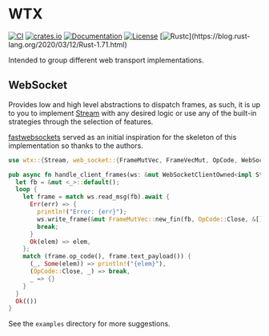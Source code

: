 # WTX 

[![CI](https://github.com/c410-f3r/regular-crates/workflows/CI/badge.svg)](https://github.com/c410-f3r/wtx/actions?query=workflow%3ACI)
[![crates.io](https://img.shields.io/crates/v/wtx.svg)](https://crates.io/crates/wtx)
[![Documentation](https://docs.rs/wtx/badge.svg)](https://docs.rs/wtx)
[![License](https://img.shields.io/badge/license-APACHE2-blue.svg)](./LICENSE)
[![Rustc](https://img.shields.io/badge/rustc-1.71-lightgray")](https://blog.rust-lang.org/2020/03/12/Rust-1.71.html)

Intended to group different web transport implementations.

## WebSocket

Provides low and high level abstractions to dispatch frames, as such, it is up to you to implement [Stream](https://docs.rs/wtx/latest/wtx/trait.Stream.html) with any desired logic or use any of the built-in strategies through the selection of features.

[fastwebsockets](https://github.com/denoland/fastwebsockets) served as an initial inspiration for the skeleton of this implementation so thanks to the authors.

```rust
use wtx::{Stream, web_socket::{FrameMutVec, FrameVecMut, OpCode, WebSocketClientOwned}};

pub async fn handle_client_frames(ws: &mut WebSocketClientOwned<impl Stream>) -> wtx::Result<()> {
  let fb = &mut <_>::default();
  loop {
    let frame = match ws.read_msg(fb).await {
      Err(err) => {
        println!("Error: {err}");
        ws.write_frame(&mut FrameMutVec::new_fin(fb, OpCode::Close, &[])?).await?;
        break;
      }
      Ok(elem) => elem,
    };
    match (frame.op_code(), frame.text_payload()) {
      (_, Some(elem)) => println!("{elem}"),
      (OpCode::Close, _) => break,
      _ => {}
    }
  }
  Ok(())
}
```

See the `examples` directory for more suggestions.